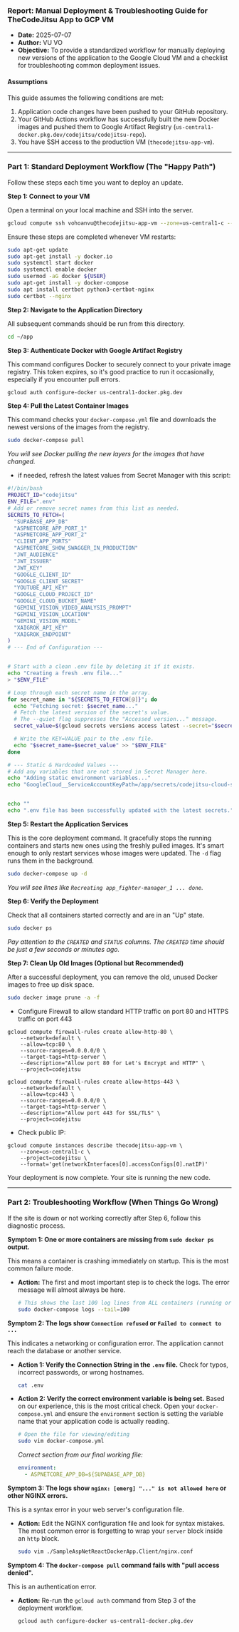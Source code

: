 ### **Report: Manual Deployment & Troubleshooting Guide for TheCodeJitsu App to GCP VM**

*   **Date:** 2025-07-07
*   **Author:** VU VO
*   **Objective:** To provide a standardized workflow for manually deploying new versions of the application to the Google Cloud VM and a checklist for troubleshooting common deployment issues.

#### **Assumptions**

This guide assumes the following conditions are met:
1.  Application code changes have been pushed to your GitHub repository.
2.  Your GitHub Actions workflow has successfully built the new Docker images and pushed them to Google Artifact Registry (`us-central1-docker.pkg.dev/codejitsu/codejitsu-repo`).
3.  You have SSH access to the production VM (`thecodejitsu-app-vm`).

---

### **Part 1: Standard Deployment Workflow (The "Happy Path")**

Follow these steps each time you want to deploy an update.

**Step 1: Connect to your VM**

Open a terminal on your local machine and SSH into the server.

```bash
gcloud compute ssh vohoanvu@thecodejitsu-app-vm --zone=us-central1-c --project=codejitsu
```

Ensure these steps are completed whenever VM restarts:
```bash
sudo apt-get update
sudo apt-get install -y docker.io
sudo systemctl start docker
sudo systemctl enable docker
sudo usermod -aG docker ${USER}
sudo apt-get install -y docker-compose
sudo apt install certbot python3-certbot-nginx 
sudo certbot --nginx
```

**Step 2: Navigate to the Application Directory**

All subsequent commands should be run from this directory.

```bash
cd ~/app
```

**Step 3: Authenticate Docker with Google Artifact Registry**

This command configures Docker to securely connect to your private image registry. This token expires, so it's good practice to run it occasionally, especially if you encounter pull errors.

```bash
gcloud auth configure-docker us-central1-docker.pkg.dev
```

**Step 4: Pull the Latest Container Images**

This command checks your `docker-compose.yml` file and downloads the newest versions of the images from the registry.

```bash
sudo docker-compose pull
```
*You will see Docker pulling the new layers for the images that have changed.*

- if needed, refresh the latest values from Secret Manager with this script:

```bash
#!/bin/bash
PROJECT_ID="codejitsu"
ENV_FILE=".env"
# Add or remove secret names from this list as needed.
SECRETS_TO_FETCH=(
  "SUPABASE_APP_DB"
  "ASPNETCORE_APP_PORT_1"
  "ASPNETCORE_APP_PORT_2"
  "CLIENT_APP_PORTS"
  "ASPNETCORE_SHOW_SWAGGER_IN_PRODUCTION"
  "JWT_AUDIENCE"
  "JWT_ISSUER"
  "JWT_KEY"
  "GOOGLE_CLIENT_ID"
  "GOOGLE_CLIENT_SECRET"
  "YOUTUBE_API_KEY"
  "GOOGLE_CLOUD_PROJECT_ID"
  "GOOGLE_CLOUD_BUCKET_NAME"
  "GEMINI_VISION_VIDEO_ANALYSIS_PROMPT"
  "GEMINI_VISION_LOCATION"
  "GEMINI_VISION_MODEL"
  "XAIGROK_API_KEY"
  "XAIGROK_ENDPOINT"
)
# --- End of Configuration ---


# Start with a clean .env file by deleting it if it exists.
echo "Creating a fresh .env file..."
> "$ENV_FILE"

# Loop through each secret name in the array.
for secret_name in "${SECRETS_TO_FETCH[@]}"; do
  echo "Fetching secret: $secret_name..."
  # Fetch the latest version of the secret's value.
  # The --quiet flag suppresses the "Accessed version..." message.
  secret_value=$(gcloud secrets versions access latest --secret="$secret_name" --project="$PROJECT_ID" --quiet)

  # Write the KEY=VALUE pair to the .env file.
  echo "$secret_name=$secret_value" >> "$ENV_FILE"
done

# --- Static & Hardcoded Values ---
# Add any variables that are not stored in Secret Manager here.
echo "Adding static environment variables..."
echo "GoogleCloud__ServiceAccountKeyPath=/app/secrets/codejitsu-cloud-storage-service-account.json" >> "$ENV_FILE"


echo ""
echo ".env file has been successfully updated with the latest secrets."
```

**Step 5: Restart the Application Services**

This is the core deployment command. It gracefully stops the running containers and starts new ones using the freshly pulled images. It's smart enough to only restart services whose images were updated. The `-d` flag runs them in the background.

```bash
sudo docker-compose up -d
```
*You will see lines like `Recreating app_fighter-manager_1 ... done`.*

**Step 6: Verify the Deployment**

Check that all containers started correctly and are in an "Up" state.

```bash
sudo docker ps
```
*Pay attention to the `CREATED` and `STATUS` columns. The `CREATED` time should be just a few seconds or minutes ago.*

**Step 7: Clean Up Old Images (Optional but Recommended)**

After a successful deployment, you can remove the old, unused Docker images to free up disk space.

```bash
sudo docker image prune -a -f
```

- Configure Firewall to allow standard HTTP traffic on port 80 and HTTPS traffic on port 443
```shell
gcloud compute firewall-rules create allow-http-80 \
    --network=default \
    --allow=tcp:80 \
    --source-ranges=0.0.0.0/0 \
    --target-tags=http-server \
    --description="Allow port 80 for Let's Encrypt and HTTP" \
    --project=codejitsu

gcloud compute firewall-rules create allow-https-443 \
    --network=default \
    --allow=tcp:443 \
    --source-ranges=0.0.0.0/0 \
    --target-tags=http-server \
    --description="Allow port 443 for SSL/TLS" \
    --project=codejitsu
```

- Check public IP:
```shell
gcloud compute instances describe thecodejitsu-app-vm \
    --zone=us-central1-c \
    --project=codejitsu \
    --format='get(networkInterfaces[0].accessConfigs[0].natIP)'
```

Your deployment is now complete. Your site is running the new code.

---

### **Part 2: Troubleshooting Workflow (When Things Go Wrong)**

If the site is down or not working correctly after Step 6, follow this diagnostic process.

**Symptom 1: One or more containers are missing from `sudo docker ps` output.**

This means a container is crashing immediately on startup. This is the most common failure mode.

*   **Action:** The first and most important step is to check the logs. The error message will almost always be here.

    ```bash
    # This shows the last 100 log lines from ALL containers (running or stopped)
    sudo docker-compose logs --tail=100
    ```

**Symptom 2: The logs show `Connection refused` or `Failed to connect to ...`**

This indicates a networking or configuration error. The application cannot reach the database or another service.

*   **Action 1: Verify the Connection String in the `.env` file.** Check for typos, incorrect passwords, or wrong hostnames.

    ```bash
    cat .env
    ```

*   **Action 2: Verify the correct environment variable is being set.** Based on our experience, this is the most critical check. Open your `docker-compose.yml` and ensure the `environment` section is setting the variable name that your application code is actually reading.

    ```bash
    # Open the file for viewing/editing
    sudo vim docker-compose.yml
    ```
    *Correct section from our final working file:*
    ```yaml
    environment:
      - ASPNETCORE_APP_DB=${SUPABASE_APP_DB}
    ```

**Symptom 3: The logs show `nginx: [emerg] "..." is not allowed here` or other NGINX errors.**

This is a syntax error in your web server's configuration file.

*   **Action:** Edit the NGINX configuration file and look for syntax mistakes. The most common error is forgetting to wrap your `server` block inside an `http` block.

    ```bash
    sudo vim ./SampleAspNetReactDockerApp.Client/nginx.conf
    ```

**Symptom 4: The `docker-compose pull` command fails with "pull access denied".**

This is an authentication error.

*   **Action:** Re-run the `gcloud auth` command from Step 3 of the deployment workflow.

    ```bash
    gcloud auth configure-docker us-central1-docker.pkg.dev
    ```